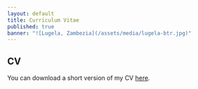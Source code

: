 ```yaml
---
layout: default
title: Curriculum Vitae
published: true
banner: "![Lugela, Zambezia](/assets/media/lugela-btr.jpg)"
---
```






## CV 

You can download a short version of my CV [here](https://dl.dropboxusercontent.com/u/8807102/Jentzsch_CV.pdf "Jentzsch CV").